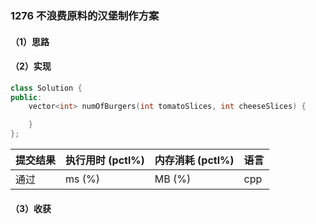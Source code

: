 ### 1276 不浪费原料的汉堡制作方案

#### （1）思路

#### （2）实现

```cpp
class Solution {
public:
    vector<int> numOfBurgers(int tomatoSlices, int cheeseSlices) {

    }
};
```

| 提交结果 | 执行用时 (pctl%) | 内存消耗 (pctl%) | 语言 |
|:---------|:-----------------|:-----------------|:-----|
| 通过     |  ms (%)   |  MB (%)  | cpp  |

#### （3）收获
